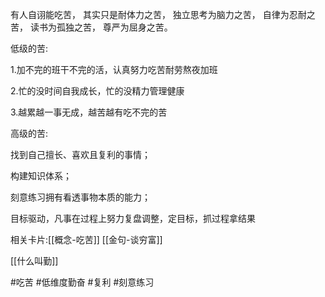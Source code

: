 有人自诩能吃苦，
其实只是耐体力之苦，
独立思考为脑力之苦，
自律为忍耐之苦，
读书为孤独之苦，
尊严为屈身之苦。


低级的苦:

1.加不完的班干不完的活，认真努力吃苦耐劳熬夜加班

2.忙的没时间自我成长，忙的没精力管理健康

3.越累越一事无成，越苦越有吃不完的苦

高级的苦:

找到自己擅长、喜欢且复利的事情；

构建知识体系；

刻意练习拥有看透事物本质的能力；

目标驱动，凡事在过程上努力复盘调整，定目标，抓过程拿结果



相关卡片:[[概念-吃苦]]
[[金句-谈穷富]]

[[什么叫勤]]


#吃苦 #低维度勤奋 #复利 #刻意练习 